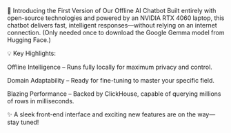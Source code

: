 🚀 Introducing the First Version of Our Offline AI Chatbot
Built entirely with open-source technologies and powered by an NVIDIA RTX 4060 laptop, this chatbot delivers fast, intelligent responses—without relying on an internet connection. (Only needed once to download the Google Gemma model from Hugging Face.)

💡 Key Highlights:

Offline Intelligence – Runs fully locally for maximum privacy and control.

Domain Adaptability – Ready for fine-tuning to master your specific field.

Blazing Performance – Backed by ClickHouse, capable of querying millions of rows in milliseconds.

✨ A sleek front-end interface and exciting new features are on the way—stay tuned!
